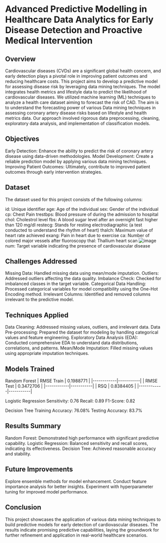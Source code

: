 # Advanced Predictive Modelling in Healthcare Data Analytics for Early Disease Detection and Proactive Medical Intervention
## Overview
Cardiovascular diseases (CVDs) are a significant global health concern, and early detection plays a pivotal role in improving patient outcomes and reducing healthcare costs. This project aims to develop a predictive model for assessing disease risk by leveraging data mining techniques. The model integrates health metrics and lifestyle data to predict the likelihood of cardiovascular diseases. We utilized machine learning (ML) techniques to analyze a health care dataset aiming to forecast the risk of CAD. The aim is to understand the forecasting power of various Data mining techniques in assessing coronary artery disease risks based on lifestyle and health metrics data. Our approach involved rigorous data preprocessing, cleaning, exploratory data analysis, and implementation of classification models.

## Objectives
Early Detection: Enhance the ability to predict the risk of coronary artery disease using data-driven methodologies.
Model Development: Create a reliable prediction model by applying various data mining techniques.
Improving Patient Outcomes: Ultimately, contribute to improved patient outcomes through early intervention strategies.

## Dataset
The dataset used for this project consists of the following columns:

id: Unique identifier
age: Age of the individual
sex: Gender of the individual
cp:	Chest Pain
trestbps:	Blood pressure of during the admission to hospital
chol:	Cholestrol level
fbs: A blood sugar level after an overnight fast higher than 120 mg/dl
restecg:	Stands for resting electrodiagraphic (a test conducted to understand the rhythm of heart) 
thalch:	Maximum value of heart rate achieved
exang:	Pain in heart due to exercise
ca:	Number of colored major vessels after fluoroscopy
thal: Thallium heart scan
![image](https://github.com/anehra-15/-Predictive-Modelling-for-Early-Disease-Detection-/assets/139734050/63106f44-25bf-463e-b3c2-d626ccadf32a)
num: Target variable indicating the presence of cardiovascular disease

## Challenges Addressed
Missing Data: Handled missing data using mean/mode imputation.
Outliers: Addressed outliers affecting the data quality.
Imbalance Check: Checked for imbalanced classes in the target variable.
Categorical Data Handling: Processed categorical variables for model compatibility using the One-Hot Encoding method.
Irrelevant Columns: Identified and removed columns irrelevant to the predictive model.

## Techniques Applied
Data Cleaning: Addressed missing values, outliers, and irrelevant data.
Data Pre-processing: Prepared the dataset for modeling by handling categorical values and feature engineering.
Exploratory Data Analysis (EDA): Conducted comprehensive EDA to understand data distributions, correlations, and patterns.
Mean/Mode Imputation: Filled missing values using appropriate imputation techniques.

## Models Trained
Random Forest
| RMSE Train | 0.1988771 | 
|------------|-----------|
| RMSE Test  | 0.3472706 |
|------------|-----------|
|    RSQ     | 0.8384405 |
|------------|-----------|


Logistic Regression
Sensitivity: 0.76
Recall: 0.89
F1-Score: 0.82

Decision Tree
Training Accuracy: 76.08%
Testing Accuracy: 83.7%

## Results Summary
Random Forest: Demonstrated high performance with significant predictive capability.
Logistic Regression: Balanced sensitivity and recall scores, indicating its effectiveness.
Decision Tree: Achieved reasonable accuracy and stability.

## Future Improvements
Explore ensemble methods for model enhancement.
Conduct feature importance analysis for better insights.
Experiment with hyperparameter tuning for improved model performance.

## Conclusion
This project showcases the application of various data mining techniques to build predictive models for early detection of cardiovascular diseases. The results indicate promising predictive capabilities, laying the groundwork for further refinement and application in real-world healthcare scenarios.
